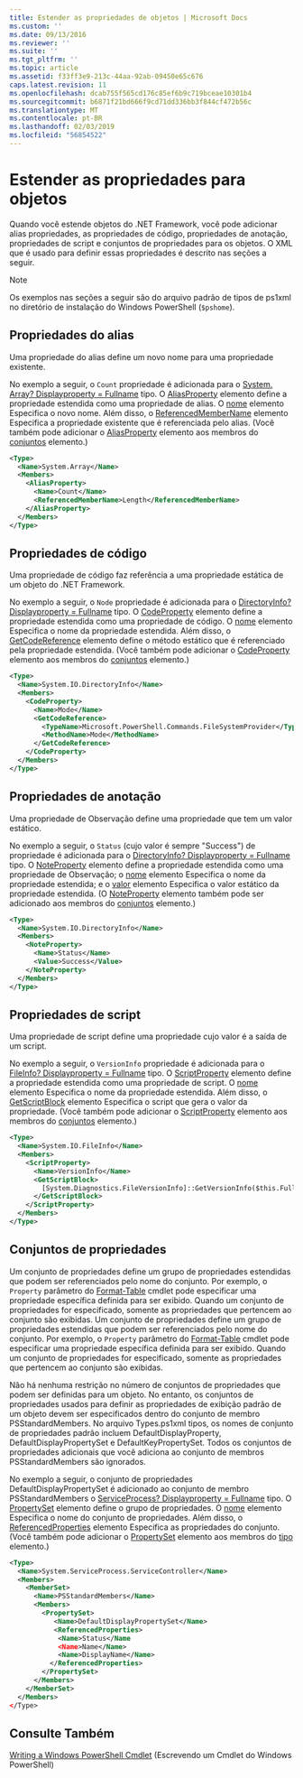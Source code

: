 ```yaml
---
title: Estender as propriedades de objetos | Microsoft Docs
ms.custom: ''
ms.date: 09/13/2016
ms.reviewer: ''
ms.suite: ''
ms.tgt_pltfrm: ''
ms.topic: article
ms.assetid: f33ff3e9-213c-44aa-92ab-09450e65c676
caps.latest.revision: 11
ms.openlocfilehash: dcab755f565cd176c85ef6b9c719bceae10301b4
ms.sourcegitcommit: b6871f21bd666f9cd71dd336bb3f844cf472b56c
ms.translationtype: MT
ms.contentlocale: pt-BR
ms.lasthandoff: 02/03/2019
ms.locfileid: "56854522"
---
```

# <a name="extending-properties-for-objects"></a>Estender as propriedades para objetos

Quando você estende objetos do .NET Framework, você pode adicionar alias propriedades, as propriedades de código, propriedades de anotação, propriedades de script e conjuntos de propriedades para os objetos. O XML que é usado para definir essas propriedades é descrito nas seções a seguir.

> [!NOTE]
> Os exemplos nas seções a seguir são do arquivo padrão de tipos de ps1xml no diretório de instalação do Windows PowerShell (`$pshome`).

## <a name="alias-properties"></a>Propriedades do alias

Uma propriedade do alias define um novo nome para uma propriedade existente.

No exemplo a seguir, o `Count` propriedade é adicionada para o [System. Array? Displayproperty = Fullname](/dotnet/api/System.Array) tipo. O [AliasProperty](http://msdn.microsoft.com/en-us/b140038c-807a-4bb9-beca-332491cda1b1) elemento define a propriedade estendida como uma propriedade de alias. O [nome](http://msdn.microsoft.com/en-us/b58e9d21-c8c9-49a5-909e-9c1cfc64f873) elemento Especifica o novo nome. Além disso, o [ReferencedMemberName](http://msdn.microsoft.com/en-us/0c5db6cc-9033-4d48-88a7-76b962882f7a) elemento Especifica a propriedade existente que é referenciada pelo alias. (Você também pode adicionar o [AliasProperty](http://msdn.microsoft.com/en-us/d6647953-94ad-4b0b-af2e-4dda6952dee1) elemento aos membros do [conjuntos](http://msdn.microsoft.com/en-us/46a50fb5-e150-4c03-8584-e1b53e4d49e3) elemento.)

```xml
<Type>
  <Name>System.Array</Name>
  <Members>
    <AliasProperty>
      <Name>Count</Name>
      <ReferencedMemberName>Length</ReferencedMemberName>
    </AliasProperty>
  </Members>
</Type>
```

## <a name="code-properties"></a>Propriedades de código

Uma propriedade de código faz referência a uma propriedade estática de um objeto do .NET Framework.

No exemplo a seguir, o `Node` propriedade é adicionada para o [DirectoryInfo? Displayproperty = Fullname](/dotnet/api/System.IO.DirectoryInfo) tipo. O [CodeProperty](http://msdn.microsoft.com/en-us/59bc4d18-41eb-4c0d-8ad3-bbfa5dc488db) elemento define a propriedade estendida como uma propriedade de código. O [nome](http://msdn.microsoft.com/en-us/b58e9d21-c8c9-49a5-909e-9c1cfc64f873) elemento Especifica o nome da propriedade estendida. Além disso, o [GetCodeReference](http://msdn.microsoft.com/en-us/62af34f5-cc22-42c0-9e0c-3bd0f5c1a4a0) elemento define o método estático que é referenciado pela propriedade estendida. (Você também pode adicionar o [CodeProperty](http://msdn.microsoft.com/en-us/59bc4d18-41eb-4c0d-8ad3-bbfa5dc488db) elemento aos membros do [conjuntos](http://msdn.microsoft.com/en-us/46a50fb5-e150-4c03-8584-e1b53e4d49e3) elemento.)

```xml
<Type>
  <Name>System.IO.DirectoryInfo</Name>
  <Members>
    <CodeProperty>
      <Name>Mode</Name>
      <GetCodeReference>
        <TypeName>Microsoft.PowerShell.Commands.FileSystemProvider</TypeName>
        <MethodName>Mode</MethodName>
      </GetCodeReference>
    </CodeProperty>
  </Members>
</Type>
```

## <a name="note-properties"></a>Propriedades de anotação

Uma propriedade de Observação define uma propriedade que tem um valor estático.

No exemplo a seguir, o `Status` (cujo valor é sempre "Success") de propriedade é adicionada para o [DirectoryInfo? Displayproperty = Fullname](/dotnet/api/System.IO.DirectoryInfo) tipo. O [NoteProperty](http://msdn.microsoft.com/en-us/331e6c50-d703-43f0-89bc-ca9fb97800eb) elemento define a propriedade estendida como uma propriedade de Observação; o [nome](http://msdn.microsoft.com/en-us/b58e9d21-c8c9-49a5-909e-9c1cfc64f873) elemento Especifica o nome da propriedade estendida; e o [valor](http://msdn.microsoft.com/en-us/f3c77546-b98e-4c4e-bbe0-6dfd06696d1c) elemento Especifica o valor estático da propriedade estendida. (O [NoteProperty](http://msdn.microsoft.com/en-us/331e6c50-d703-43f0-89bc-ca9fb97800eb) elemento também pode ser adicionado aos membros do [conjuntos](http://msdn.microsoft.com/en-us/46a50fb5-e150-4c03-8584-e1b53e4d49e3) elemento.)

```xml
<Type>
  <Name>System.IO.DirectoryInfo</Name>
  <Members>
    <NoteProperty>
      <Name>Status</Name>
      <Value>Success</Value>
    </NoteProperty>
  </Members>
</Type>
```

## <a name="script-properties"></a>Propriedades de script

Uma propriedade de script define uma propriedade cujo valor é a saída de um script.

No exemplo a seguir, o `VersionInfo` propriedade é adicionada para o [FileInfo? Displayproperty = Fullname](/dotnet/api/System.IO.FileInfo) tipo. O [ScriptProperty](http://msdn.microsoft.com/en-us/858a4247-676b-4cc9-9f3e-057109aad350) elemento define a propriedade estendida como uma propriedade de script. O [nome](http://msdn.microsoft.com/en-us/b58e9d21-c8c9-49a5-909e-9c1cfc64f873) elemento Especifica o nome da propriedade estendida. Além disso, o [GetScriptBlock](http://msdn.microsoft.com/en-us/f3c77546-b98e-4c4e-bbe0-6dfd06696d1c) elemento Especifica o script que gera o valor da propriedade. (Você também pode adicionar o [ScriptProperty](http://msdn.microsoft.com/en-us/858a4247-676b-4cc9-9f3e-057109aad350) elemento aos membros do [conjuntos](http://msdn.microsoft.com/en-us/46a50fb5-e150-4c03-8584-e1b53e4d49e3) elemento.)

```xml
<Type>
  <Name>System.IO.FileInfo</Name>
  <Members>
    <ScriptProperty>
      <Name>VersionInfo</Name>
      <GetScriptBlock>
        [System.Diagnostics.FileVersionInfo]::GetVersionInfo($this.FullName)
      </GetScriptBlock>
    </ScriptProperty>
  </Members>
</Type>
```

## <a name="property-sets"></a>Conjuntos de propriedades

Um conjunto de propriedades define um grupo de propriedades estendidas que podem ser referenciados pelo nome do conjunto. Por exemplo, o `Property` parâmetro do [Format-Table](/powershell/module/Microsoft.PowerShell.Utility/Format-Table) cmdlet pode especificar uma propriedade específica definida para ser exibido. Quando um conjunto de propriedades for especificado, somente as propriedades que pertencem ao conjunto são exibidas.
Um conjunto de propriedades define um grupo de propriedades estendidas que podem ser referenciados pelo nome do conjunto. Por exemplo, o `Property` parâmetro do [Format-Table](/powershell/module/Microsoft.PowerShell.Utility/Format-Table) cmdlet pode especificar uma propriedade específica definida para ser exibido. Quando um conjunto de propriedades for especificado, somente as propriedades que pertencem ao conjunto são exibidas.

Não há nenhuma restrição no número de conjuntos de propriedades que podem ser definidas para um objeto. No entanto, os conjuntos de propriedades usados para definir as propriedades de exibição padrão de um objeto devem ser especificados dentro do conjunto de membro PSStandardMembers. No arquivo Types.ps1xml tipos, os nomes de conjunto de propriedades padrão incluem DefaultDisplayProperty, DefaultDisplayPropertySet e DefaultKeyPropertySet. Todos os conjuntos de propriedades adicionais que você adiciona ao conjunto de membros PSStandardMembers são ignorados.

No exemplo a seguir, o conjunto de propriedades DefaultDisplayPropertySet é adicionado ao conjunto de membro PSStandardMembers o [ServiceProcess? Displayproperty = Fullname](/dotnet/api/System.ServiceProcess.ServiceController) tipo. O [PropertySet](http://msdn.microsoft.com/en-us/14cdc234-796e-4857-9b51-bdbaa1412188) elemento define o grupo de propriedades. O [nome](http://msdn.microsoft.com/en-us/b58e9d21-c8c9-49a5-909e-9c1cfc64f873) elemento Especifica o nome do conjunto de propriedades. Além disso, o [ReferencedProperties](http://msdn.microsoft.com/en-us/5e620423-8679-4fbf-b6db-9f79288e4786) elemento Especifica as propriedades do conjunto. (Você também pode adicionar o [PropertySet](http://msdn.microsoft.com/en-us/14cdc234-796e-4857-9b51-bdbaa1412188) elemento aos membros do [tipo](http://msdn.microsoft.com/en-us/e5dbd353-d6b2-40a1-92b6-6f1fea744ebe) elemento.)

```xml
<Type>
  <Name>System.ServiceProcess.ServiceController</Name>
  <Members>
    <MemberSet>
      <Name>PSStandardMembers</Name>
      <Members>
        <PropertySet>
           <Name>DefaultDisplayPropertySet</Name>
           <ReferencedProperties>
            <Name>Status</Name
            <Name>Name</Name>
            <Name>DisplayName</Name>
          </ReferencedProperties>
        </PropertySet>
      </Members>
    </MemberSet>
  </Members>
</Type>
```

## <a name="see-also"></a>Consulte Também

[Writing a Windows PowerShell Cmdlet](./writing-a-windows-powershell-cmdlet.md) (Escrevendo um Cmdlet do Windows PowerShell)

